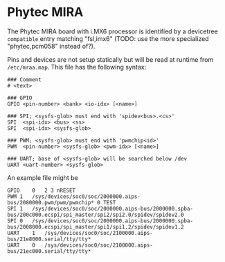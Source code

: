Phytec MIRA
===========

The Phytec MIRA board with i.MX6 processor is identified by a devicetree
`compatible` entry matching "fsl,imx6" (TODO: use the more specialized
"phytec,pcm058" instead of?).

Pins and devices are not setup statically but will be read at runtime
from `/etc/mraa.map`.  This file has the following syntax:

```
### Comment
# <text>

### GPIO
GPIO <pin-number> <bank> <io-idx> [<name>]

### SPI; <sysfs-glob> must end with 'spidev<bus>.<cs>'
SPI  <spi-idx> <bus> <ss>
SPI  <spi-idx> <sysfs-glob>

### PWM; <sysfs-glob> must end with 'pwmchip<id>'
PWM  <pin-number> <sysfs-glob> <pwm-idx> [<name>]

### UART; base of <sysfs-glob> will be searched below /dev
UART <uart-number> <sysfs-glob>
```

An example file might be

```
GPIO	0	2 3	nRESET
PWM	1	/sys/devices/soc0/soc/2000000.aips-bus/2080000.pwm/pwm/pwmchip* 0 TEST
SPI	1	/sys/devices/soc0/soc/2000000.aips-bus/2000000.spba-bus/200c000.ecspi/spi_master/spi2/spi2.0/spidev/spidev2.0
SPI	0	/sys/devices/soc0/soc/2000000.aips-bus/2000000.spba-bus/2008000.ecspi/spi_master/spi1/spi1.2/spidev/spidev1.2
UART	1	/sys/devices/soc0/soc/2100000.aips-bus/21e8000.serial/tty/tty*
UART	0	/sys/devices/soc0/soc/2100000.aips-bus/21ec000.serial/tty/tty*
```
